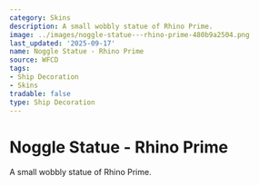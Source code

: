 ```yaml
---
category: Skins
description: A small wobbly statue of Rhino Prime.
image: ../images/noggle-statue---rhino-prime-480b9a2504.png
last_updated: '2025-09-17'
name: Noggle Statue - Rhino Prime
source: WFCD
tags:
- Ship Decoration
- Skins
tradable: false
type: Ship Decoration
---
```


# Noggle Statue - Rhino Prime

A small wobbly statue of Rhino Prime.

